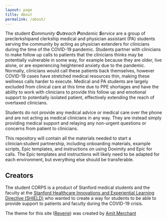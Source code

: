 ```yaml
---
layout: page
title: About
permalink: /about/
---
```



<p>
The student <em><b>C</b>ommunity <b>O</b>ut<b>r</b>each <b>P</b>andemic
<b>S</b>ervice</em> are a group of preclerkshipand clerkship medical and
physician assistant (PA) students serving the community by acting as physician
extenders for clinicians during the time of the COVID-19 pandemic. Students
partner with clinicians to make follow up calls to patients that the clinicians
thinks may be potentially vulnerable in some way, for example because they are
older, live alone, or are experiencing heightened anxiety due to the pandemic.
Normally, clinicians would call these patients back themselves, however COVID-19
cases have stretched medical resources thin, making these wellness calls harder
to execute. Medical and PA students are largely excluded from clinical care at
this time due to PPE shortages and have the ability to work with clinicians to
provide this follow up and emotional support to potentially isolated patient,
effectively extending the reach of overtaxed clinicians.
</p>

Students do not provide any medical advice or medical care over the phone and
are not acting as medical clinicians in any way. They are instead simply
providing medical support and relaying any non-urgent questions or concerns from
patient to clinicians.

This repository will contain all the materials needed to start a clinician:student
partnership, including onboarding materials, example scripts, Epic templates,
and instructions on using Doximity and Epic for calls. The Epic templates and
instructions will likely need to be adapted for each environment, but everything
else should be transferable.

## Creators

The student CORPS is a product of Stanford medical students and the faculty at the [Stanford Healthcare Innovations and Experiential Learning Directive (SHIELD)](https://med.stanford.edu/shield.html) who wanted to create a way for students to be able to provide support to patients and faculty during the COVID-19 crisis.


The theme for this site ([Reverie](https://github.com/amitmerchant1990/reverie)) was created by [Amit Merchant](https://github.com/amitmerchant1990/)
